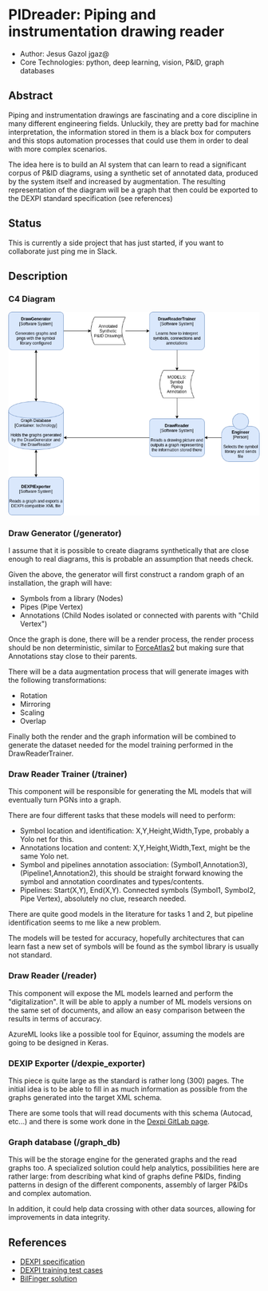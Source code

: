 # PIDreader: Piping and instrumentation drawing reader

- Author: Jesus Gazol jgaz@
- Core Technologies: python, deep learning, vision, P&ID, graph databases

## Abstract
Piping and instrumentation drawings are fascinating and a core discipline in many different
engineering fields. Unluckily, they are pretty bad for machine interpretation, the information
stored in them is a black box for computers and this stops automation processes that could use them
in order to deal with more complex scenarios.

The idea here is to build an AI system that can learn to read a significant corpus of P&ID diagrams, using
a synthetic set of annotated data, produced by the system itself and increased by augmentation.
 The resulting representation of the diagram will be a graph that then could be exported to the DEXPI standard
 specification (see references)


## Status

This is currently a side project that has just started, if you want to collaborate just ping me in Slack.

## Description

### C4 Diagram
![Draw reader C4 diagram](./img/eep-2-C4-DrawReader.png "DrawReader C4")

### Draw Generator (/generator)

I assume that it is possible to create diagrams synthetically that are close enough to real diagrams, this is probable
an assumption that needs check.

Given the above, the generator will first construct a random graph of an installation, the graph will have:
- Symbols from a library (Nodes)
- Pipes (Pipe Vertex)
- Annotations (Child Nodes isolated or connected with parents with "Child Vertex")

Once the graph is done, there will be a render process, the render process should be non deterministic, similar to
[ForceAtlas2](https://github.com/gephi/gephi/wiki/Force-Atlas-2) but making sure that Annotations stay close to
their parents.

There will be a data augmentation process that will generate images with the following transformations:
- Rotation
- Mirroring
- Scaling
- Overlap

Finally both the render and the graph information will be combined to generate the dataset needed for the model
training performed in the DrawReaderTrainer.

### Draw Reader Trainer (/trainer)

This component will be responsible for generating the ML models that will eventually turn PGNs into a graph.

There are four different tasks that these models will need to perform:
- Symbol location and identification: X,Y,Height,Width,Type, probably a Yolo net for this.
- Annotations location and content: X,Y,Height,Width,Text, might be the same Yolo net.
- Symbol and pipelines annotation association: (Symbol1,Annotation3),(Pipeline1,Annotation2), this should be straight forward knowing the symbol and annotation coordinates and types/contents.
- Pipelines: Start(X,Y), End(X,Y). Connected symbols (Symbol1, Symbol2, Pipe Vertex), absolutely no clue, research needed.

There are quite good models in the literature for tasks 1 and 2, but pipeline identification seems to me like a new problem.

The models will be tested for accuracy, hopefully architectures that can learn fast a new set of symbols will be found
as the symbol library is usually not standard.

### Draw Reader (/reader)

This component will expose the ML models learned and perform the "digitalization".
It will be able to apply a number of ML models versions on the same set of documents, and allow an easy comparison
between the results in terms of accuracy.

AzureML looks like a possible tool for Equinor, assuming the models are going to be designed in Keras.

### DEXIP Exporter (/dexpie_exporter)

This piece is quite large as the standard is rather long (300) pages. The initial idea is to be able to fill in as
much information as possible from the graphs generated into the target XML schema.

There are some tools that will read documents with this schema (Autocad, etc...) and there is some work done in
the [Dexpi GitLab page](https://gitlab.com/dexpi).

### Graph database (/graph_db)

This will be the storage engine for the generated graphs and the read graphs too. A specialized solution could help
analytics, possibilities here are rather large: from describing what kind of graphs define P&IDs,
finding patterns in design of the different components, assembly of larger P&IDs and complex automation.

In addition, it could help data crossing with other data sources, allowing for improvements in data integrity.

## References

- [DEXPI specification](https://gitlab.com/dexpi/Specification/raw/master/specification/DEXPI%20Specification%201.2.pdf)
- [DEXPI training test cases](https://gitlab.com/dexpi/TrainingTestCases)
- [BilFinger solution](https://digitalnext-bilfinger.com/solutions/pidgraph)
